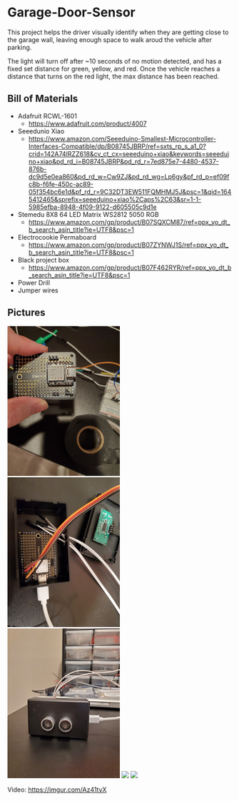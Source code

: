 # Garage-Door-Sensor

This project helps the driver visually identify when they are getting close to the garage wall, leaving enough space to walk aroud the vehicle after parking.

The light will turn off after ~10 seconds of no motion detected, and has a fixed set distance for green, yellow, and red. Once the vehicle reaches a distance that turns on the red light, the max distance has been reached.

## Bill of Materials

- Adafruit RCWL-1601
  - https://www.adafruit.com/product/4007
- Seeedunio Xiao
  - https://www.amazon.com/Seeeduino-Smallest-Microcontroller-Interfaces-Compatible/dp/B08745JBRP/ref=sxts_rp_s_a1_0?crid=142A74IRZZ618&cv_ct_cx=seeeduino+xiao&keywords=seeeduino+xiao&pd_rd_i=B08745JBRP&pd_rd_r=7ed875e7-4480-4537-876b-dc9d5e0ea860&pd_rd_w=Cw9ZJ&pd_rd_wg=Lp6gy&pf_rd_p=ef09fc8b-f6fe-450c-ac89-05f354bc6e1d&pf_rd_r=9C32DT3EW511FQMHMJ5J&psc=1&qid=1645412465&sprefix=seeeduino+xiao%2Caps%2C63&sr=1-1-5985efba-8948-4f09-9122-d605505c9d1e
- Stemedu 8X8 64 LED Matrix WS2812 5050 RGB
  - https://www.amazon.com/gp/product/B07SQXCM87/ref=ppx_yo_dt_b_search_asin_title?ie=UTF8&psc=1
- Electrocookie Permaboard
  - https://www.amazon.com/gp/product/B07ZYNWJ1S/ref=ppx_yo_dt_b_search_asin_title?ie=UTF8&psc=1
- Black project box
  - https://www.amazon.com/gp/product/B07F462RYR/ref=ppx_yo_dt_b_search_asin_title?ie=UTF8&psc=1
- Power Drill
- Jumper wires


## Pictures

<img src="Images/20220126_194256.jpg" width="50%" />

<img src="Images/20220126_203707.jpg" width="50%" />

<img src="Images/20220126_204557.jpg" width="50%" />

<img src="Images/20220208_141319.jpg" width="50%" />

<img src="Images/20220208_141325.jpg" width="50%" />

Video: https://imgur.com/Az41tyX
